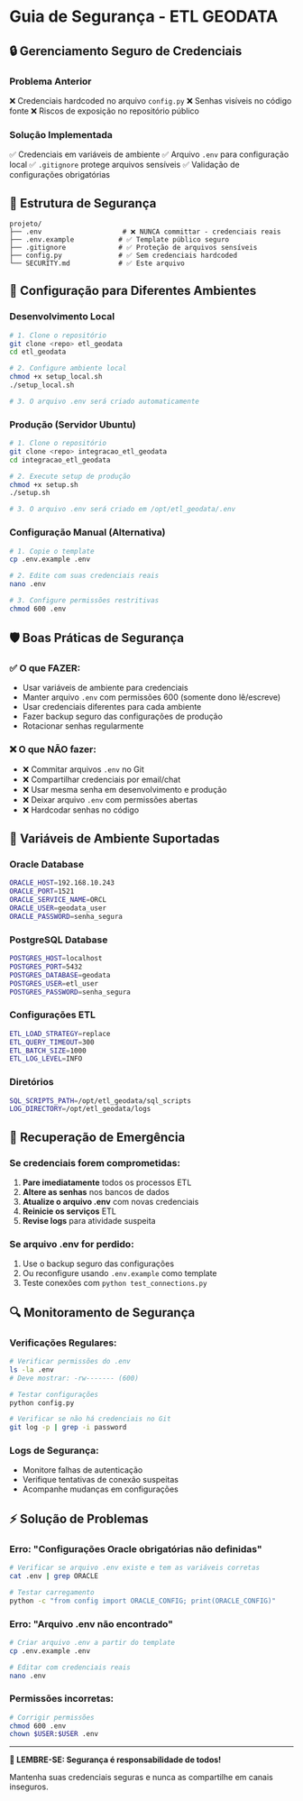 # Guia de Segurança - ETL GEODATA

## 🔒 Gerenciamento Seguro de Credenciais

### Problema Anterior
❌ Credenciais hardcoded no arquivo `config.py`
❌ Senhas visíveis no código fonte
❌ Riscos de exposição no repositório público

### Solução Implementada
✅ Credenciais em variáveis de ambiente
✅ Arquivo `.env` para configuração local
✅ `.gitignore` protege arquivos sensíveis
✅ Validação de configurações obrigatórias

## 📁 Estrutura de Segurança

```
projeto/
├── .env                    # ❌ NUNCA committar - credenciais reais
├── .env.example           # ✅ Template público seguro
├── .gitignore             # ✅ Proteção de arquivos sensíveis
├── config.py              # ✅ Sem credenciais hardcoded
└── SECURITY.md            # ✅ Este arquivo
```

## 🚀 Configuração para Diferentes Ambientes

### Desenvolvimento Local
```bash
# 1. Clone o repositório
git clone <repo> etl_geodata
cd etl_geodata

# 2. Configure ambiente local
chmod +x setup_local.sh
./setup_local.sh

# 3. O arquivo .env será criado automaticamente
```

### Produção (Servidor Ubuntu)
```bash
# 1. Clone o repositório
git clone <repo> integracao_etl_geodata
cd integracao_etl_geodata

# 2. Execute setup de produção
chmod +x setup.sh
./setup.sh

# 3. O arquivo .env será criado em /opt/etl_geodata/.env
```

### Configuração Manual (Alternativa)
```bash
# 1. Copie o template
cp .env.example .env

# 2. Edite com suas credenciais reais
nano .env

# 3. Configure permissões restritivas
chmod 600 .env
```

## 🛡️ Boas Práticas de Segurança

### ✅ O que FAZER:
- Usar variáveis de ambiente para credenciais
- Manter arquivo `.env` com permissões 600 (somente dono lê/escreve)
- Usar credenciais diferentes para cada ambiente
- Fazer backup seguro das configurações de produção
- Rotacionar senhas regularmente

### ❌ O que NÃO fazer:
- ❌ Commitar arquivos `.env` no Git
- ❌ Compartilhar credenciais por email/chat
- ❌ Usar mesma senha em desenvolvimento e produção
- ❌ Deixar arquivo `.env` com permissões abertas
- ❌ Hardcodar senhas no código

## 🔐 Variáveis de Ambiente Suportadas

### Oracle Database
```bash
ORACLE_HOST=192.168.10.243
ORACLE_PORT=1521
ORACLE_SERVICE_NAME=ORCL
ORACLE_USER=geodata_user
ORACLE_PASSWORD=senha_segura
```

### PostgreSQL Database  
```bash
POSTGRES_HOST=localhost
POSTGRES_PORT=5432
POSTGRES_DATABASE=geodata
POSTGRES_USER=etl_user
POSTGRES_PASSWORD=senha_segura
```

### Configurações ETL
```bash
ETL_LOAD_STRATEGY=replace
ETL_QUERY_TIMEOUT=300
ETL_BATCH_SIZE=1000
ETL_LOG_LEVEL=INFO
```

### Diretórios
```bash
SQL_SCRIPTS_PATH=/opt/etl_geodata/sql_scripts
LOG_DIRECTORY=/opt/etl_geodata/logs
```

## 🚨 Recuperação de Emergência

### Se credenciais forem comprometidas:
1. **Pare imediatamente** todos os processos ETL
2. **Altere as senhas** nos bancos de dados
3. **Atualize o arquivo .env** com novas credenciais
4. **Reinicie os serviços** ETL
5. **Revise logs** para atividade suspeita

### Se arquivo .env for perdido:
1. Use o backup seguro das configurações
2. Ou reconfigure usando `.env.example` como template
3. Teste conexões com `python test_connections.py`

## 🔍 Monitoramento de Segurança

### Verificações Regulares:
```bash
# Verificar permissões do .env
ls -la .env
# Deve mostrar: -rw------- (600)

# Testar configurações
python config.py

# Verificar se não há credenciais no Git
git log -p | grep -i password
```

### Logs de Segurança:
- Monitore falhas de autenticação
- Verifique tentativas de conexão suspeitas
- Acompanhe mudanças em configurações

## ⚡ Solução de Problemas

### Erro: "Configurações Oracle obrigatórias não definidas"
```bash
# Verificar se arquivo .env existe e tem as variáveis corretas
cat .env | grep ORACLE

# Testar carregamento
python -c "from config import ORACLE_CONFIG; print(ORACLE_CONFIG)"
```

### Erro: "Arquivo .env não encontrado"
```bash
# Criar arquivo .env a partir do template
cp .env.example .env

# Editar com credenciais reais
nano .env
```

### Permissões incorretas:
```bash
# Corrigir permissões
chmod 600 .env
chown $USER:$USER .env
```

---

**🚨 LEMBRE-SE: Segurança é responsabilidade de todos!**

Mantenha suas credenciais seguras e nunca as compartilhe em canais inseguros.